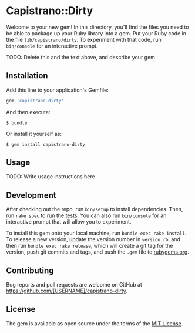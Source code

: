 # Capistrano::Dirty

Welcome to your new gem! In this directory, you'll find the files you need to be able to package up your Ruby library into a gem. Put your Ruby code in the file `lib/capistrano/dirty`. To experiment with that code, run `bin/console` for an interactive prompt.

TODO: Delete this and the text above, and describe your gem

## Installation

Add this line to your application's Gemfile:

```ruby
gem 'capistrano-dirty'
```

And then execute:

    $ bundle

Or install it yourself as:

    $ gem install capistrano-dirty

## Usage

TODO: Write usage instructions here

## Development

After checking out the repo, run `bin/setup` to install dependencies. Then, run `rake spec` to run the tests. You can also run `bin/console` for an interactive prompt that will allow you to experiment.

To install this gem onto your local machine, run `bundle exec rake install`. To release a new version, update the version number in `version.rb`, and then run `bundle exec rake release`, which will create a git tag for the version, push git commits and tags, and push the `.gem` file to [rubygems.org](https://rubygems.org).

## Contributing

Bug reports and pull requests are welcome on GitHub at https://github.com/[USERNAME]/capistrano-dirty.

## License

The gem is available as open source under the terms of the [MIT License](https://opensource.org/licenses/MIT).
